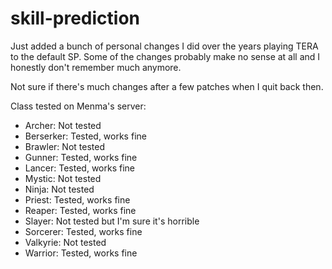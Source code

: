 # skill-prediction

Just added a bunch of personal changes I did over the years playing TERA to the default SP. Some of the changes probably make no sense at all and I honestly don't remember much anymore.

Not sure if there's much changes after a few patches when I quit back then.

Class tested on Menma's server:
- Archer: Not tested
- Berserker: Tested, works fine
- Brawler: Not tested
- Gunner: Tested, works fine
- Lancer: Tested, works fine
- Mystic: Not tested
- Ninja: Not tested
- Priest: Tested, works fine
- Reaper: Tested, works fine
- Slayer: Not tested but I'm sure it's horrible
- Sorcerer: Tested, works fine
- Valkyrie: Not tested
- Warrior: Tested, works fine
